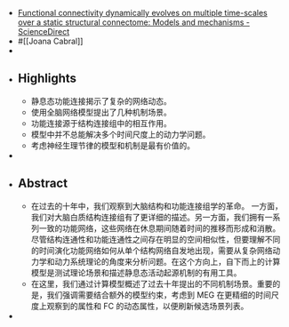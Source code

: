 - [Functional connectivity dynamically evolves on multiple time-scales over a static structural connectome: Models and mechanisms - ScienceDirect](https://www.sciencedirect.com/science/article/pii/S1053811917302537?via%3Dihub)
- #[[Joana Cabral]]
-
- ## Highlights
	- 静息态功能连接揭示了复杂的网络动态。
	- 使用全脑网络模型提出了几种机制场景。
	- 功能连接源于结构连接组中的相互作用。
	- 模型中并不总能解决多个时间尺度上的动力学问题。
	- 考虑神经生理节律的模型和机制是最有价值的。
-
- ## Abstract
	- 在过去的十年中，我们观察到大脑结构和功能连接组学的革命。 一方面，我们对大脑白质结构连接组有了更详细的描述。另一方面，我们拥有一系列一致的功能网络，这些网络在休息期间随着时间的推移而形成和消散。尽管结构连通性和功能连通性之间存在明显的空间相似性，但要理解不同的时间演化功能网络如何从单个结构网络自发地出现，需要从复杂网络动力学和动力系统理论的角度来分析问题。在这个方向上，自下而上的计算模型是测试理论场景和描述静息态活动起源机制的有用工具。
	- 在这里，我们通过计算模型概述了过去十年提出的不同机制场景。重要的是，我们强调需要结合额外的模型约束，考虑到 MEG 在更精细的时间尺度上观察到的属性和 FC 的动态属性，以便刷新候选场景列表。
-